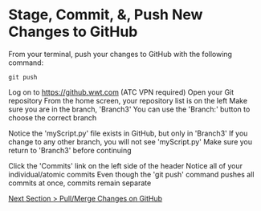 # Stage, Commit, &, Push New Changes to GitHub



From your terminal, push your changes to GitHub with the following command:



```shell
git push
```

Log on to https://github.wwt.com (ATC VPN required)
Open your Git repository
From the home screen, your repository list is on the left
Make sure you are in the branch, 'Branch3'
You can use the 'Branch:' button to choose the correct branch

Notice the 'myScript.py' file exists in GitHub, but only in 'Branch3'
If you change to any other branch, you will not see 'myScript.py'
Make sure you return to 'Branch3' before continuing

Click the 'Commits' link on the left side of the header
Notice all of your individual/atomic commits
Even though the 'git push' command pushes all commits at once, commits remain separate





[Next Section > Pull/Merge Changes on GitHub](section_11.md "Pull/Merge Changes on GitHub")

